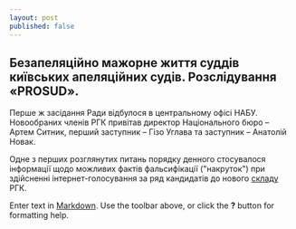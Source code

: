 ```yaml
---
layout: post
published: false
---
```

## Безапеляційно мажорне життя суддів київських апеляційних судів. Розслідування «PROSUD».

Перше ж засідання Ради відбулося в центральному офісі НАБУ. Новообраних членів РГК привітав директор Національного бюро – Артем Ситник, перший заступник – Гізо Углава та заступник – Анатолій Новак.
 
Одне з перших розглянутих питань порядку денного стосувалося інформації щодо можливих фактів фальсифікації ("накруток") при здійсненні інтернет-голосування за ряд кандидатів до нового [складу](http://www.automaidan.org.ua/ "Автомайдан") РГК.

Enter text in [Markdown](http://daringfireball.net/projects/markdown/). Use the toolbar above, or click the **?** button for formatting help.
